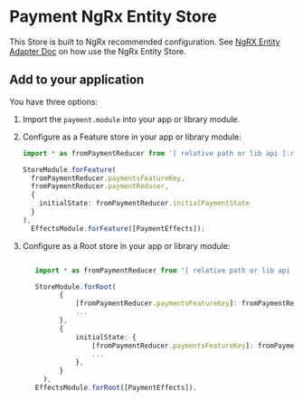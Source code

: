 # Payment NgRx Entity Store

This Store is built to NgRx recommended configuration. See [NgRX Entity Adapter Doc](https://ngrx.io/guide/entity/adapter) on how use the NgRx Entity Store.

## Add to your application

You have three options:

1. Import the `payment.module` into your app or library module.
2. Configure as a Feature store in your app or library module:

   ```typescript
   import * as fromPaymentReducer from '[ relative path or lib api ].reducer';

   StoreModule.forFeature(
     fromPaymentReducer.paymentsFeatureKey,
     fromPaymentReducer.paymentReducer,
     {
       initialState: fromPaymentReducer.initialPaymentState
     }
   ),
     EffectsModule.forFeature([PaymentEffects]);
   ```

3. Configure as a Root store in your app or library module:

   ```typescript

      import * as fromPaymentReducer from '[ relative path or lib api ].reducer';

      StoreModule.forRoot(
            {
                [fromPaymentReducer.paymentsFeatureKey]: fromPaymentReducer.paymentReducer,
                ...
            },
            {
                initialState: {
                    [fromPaymentReducer.paymentsFeatureKey]: fromPaymentReducer.initialPaymentState,
                    ...
                },
            }
        ),
      EffectsModule.forRoot([PaymentEffects]),
   ```
